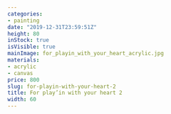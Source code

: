 ```yaml
---
categories:
- painting
date: "2019-12-31T23:59:51Z"
height: 80
inStock: true
isVisible: true
mainImage: for_playin_with_your_heart_acrylic.jpg
materials:
- acrylic
- canvas
price: 800
slug: for-playin-with-your-heart-2
title: For play’in with your heart 2
width: 60
---
```


